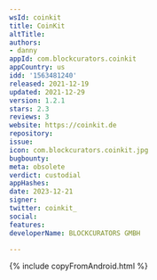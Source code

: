 ```yaml
---
wsId: coinkit
title: CoinKit
altTitle: 
authors:
- danny
appId: com.blockcurators.coinkit
appCountry: us
idd: '1563481240'
released: 2021-12-19
updated: 2021-12-29
version: 1.2.1
stars: 2.3
reviews: 3
website: https://coinkit.de
repository: 
issue: 
icon: com.blockcurators.coinkit.jpg
bugbounty: 
meta: obsolete
verdict: custodial
appHashes: 
date: 2023-12-21
signer: 
twitter: coinkit_
social: 
features: 
developerName: BLOCKCURATORS GMBH

---
```


{% include copyFromAndroid.html %}
